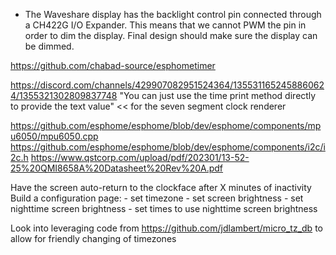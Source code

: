 - The Waveshare display has the backlight control pin connected through a CH422G I/O Expander.  This means that we cannot PWM the pin in order to dim the display.  Final design should make sure the display can be dimmed.

https://github.com/chabad-source/esphometimer


https://discord.com/channels/429907082951524364/1355311652458860624/1355321302809837748
"You can just use the time print method directly to provide the text value" << for the seven segment clock renderer


https://github.com/esphome/esphome/blob/dev/esphome/components/mpu6050/mpu6050.cpp
https://github.com/esphome/esphome/blob/dev/esphome/components/i2c/i2c.h
https://www.qstcorp.com/upload/pdf/202301/13-52-25%20QMI8658A%20Datasheet%20Rev%20A.pdf

Have the screen auto-return to the clockface after X minutes of inactivity
Build a configuration page:
    - set timezone
    - set screen brightness
    - set nighttime screen brightness
    - set times to use nighttime screen brightness

Look into leveraging code from https://github.com/jdlambert/micro_tz_db to allow for friendly changing of timezones